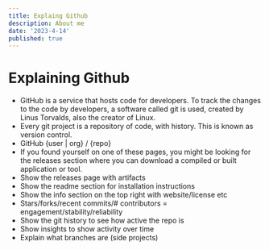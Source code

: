 ```yaml
---
title: Explaing Github
description: About me
date: '2023-4-14'
published: true
---
```

# Explaining Github

- GitHub is a service that hosts code for developers. To track the changes to the code by developers, a software called git is used, created by Linus Torvalds, also the creator of Linux.
- Every git project is a repository of code, with history. This is known as version control.
- GitHub {user | org} / {repo}
- If you found yourself on one of these pages, you might be looking for the releases section where you can download a compiled or built application or tool.
- Show the releases page with artifacts
- Show the readme section for installation instructions
- Show the info section on the top right with website/license etc
- Stars/forks/recent commits/# contributors = engagement/stability/reliability
- Show the git history to see how active the repo is
- Show insights to show activity over time
- Explain what branches are (side projects)